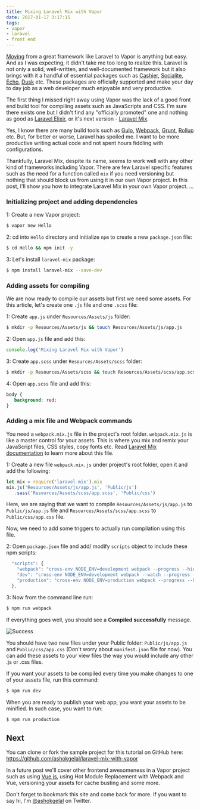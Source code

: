 ```yaml
---
title: Mixing Laravel Mix with Vapor
date: 2017-01-17 3:17:15
tags:
- vapor
- laravel
- front end
---
```


[Moving](https://ashokgelal.com/2017/01/16/laravel-to-vapor/) from a great framework like Laravel to Vapor is anything but easy. And as I was expecting, it didn't take me too long to realize this. Laravel is not only a solid, well-written, and well-documented framework but it also brings with it a handful of essential packages such as [Cashier](https://laravel.com/docs/5.3/billing), [Socialite](https://github.com/laravel/socialite), [Echo](https://laravel.com/docs/5.3/broadcasting), [Dusk](https://github.com/laravel/dusk) etc. These packages are officially supported and make your day to day job as a web developer much enjoyable and very productive.

The first thing I missed right away using Vapor was the lack of a good front end build tool for compiling assets such as JavaScripts and CSS. I'm sure there exists one but I didn't find any "officially promoted" one and nothing as good as [Laravel Elixir](https://laravel.com/docs/5.3/elixir), or it's next version - [Laravel Mix](https://github.com/JeffreyWay/laravel-mix).

Yes, I know there are many build tools such as [Gulp](http://gulpjs.com/), [Webpack](https://webpack.github.io/), [Grunt](http://gruntjs.com/), [Rollup](http://rollupjs.org/) etc. But, for better or worse, Laravel has spoiled me. I want to be more productive writing actual code and not spent hours fiddling with configurations.

Thankfully, Laravel Mix, despite its name, seems to work well with any other kind of frameworks including Vapor. There are few Laravel specific features such as the need for a function called `mix` if you need versioning but nothing that should block us from using it in our own Vapor project. In this post, I'll show you how to integrate Laravel Mix in your own Vapor project. ...

<!--more-->

### Initializing project and adding dependencies

1: Create a new Vapor project:

```swift
$ vapor new Hello
```

2: cd into `Hello` directory and initialize `npm` to create a new `package.json` file:

```bash
$ cd Hello && npm init -y
```

3: Let's install `laravel-mix` package:

```bash
$ npm install laravel-mix --save-dev
```

### Adding assets for compiling

We are now ready to compile our assets but first we need some assets. For this article, let's create one `.js` file and one `.scss` file:

1: Create `app.js` under `Resources/Assets/js` folder:

```bash
$ mkdir -p Resources/Assets/js && touch Resources/Assets/js/app.js
```

2: Open `app.js` file and add this:

```js
console.log('Mixing Laravel Mix with Vapor')
```

3: Create `app.scss` under `Resources/Assets/scss` folder:

```bash
$ mkdir -p Resources/Assets/scss && touch Resources/Assets/scss/app.scss
```

4: Open `app.scss` file and add this:

```css
body {
   background: red;
}
```

### Adding a mix file and Webpack commands

You need a `webpack.mix.js` file in the project's root folder. `webpack.mix.js` is like a master control for your assets. This is where you mix and remix your JavaScript files, CSS styles, copy fonts etc. Read [Laravel Mix documentation](https://github.com/JeffreyWay/laravel-mix/tree/master/docs) to learn more about this file.

1: Create a new file `webpack.mix.js` under project's root folder, open it and add the following:

```js
let mix = require('laravel-mix').mix
mix.js('Resources/Assets/js/app.js', 'Public/js')
   .sass('Resources/Assets/scss/app.scss', 'Public/css')
```

Here, we are saying that we want to compile `Resources/Assets/js/app.js` to `Public/js/app.js` file and `Resources/Assets/scss/app.scss` to `Public/css/app.css` file.

Now, we need to add some triggers to actually run compilation using this file. 

2: Open `package.json` file and add/ modify `scripts` object to include these npm scripts:

```js
  "scripts": {
    "webpack": "cross-env NODE_ENV=development webpack --progress --hide-modules --config=node_modules/laravel-mix/setup/webpack.config.js",
    "dev": "cross-env NODE_ENV=development webpack --watch --progress --hide-modules --config=node_modules/laravel-mix/setup/webpack.config.js",
    "production": "cross-env NODE_ENV=production webpack --progress --hide-modules --config=node_modules/laravel-mix/setup/webpack.config.js"
  },
```

3: Now from the command line run:

```bash
$ npm run webpack
```

If everything goes well, you should see a **Compiled successfully** message.

![Success](/images/laravel-mix-run-webpack.png)

 
You should have two new files under your Public folder: `Public/js/app.js` and `Public/css/app.css` (Don't worry about `manifest.json` file for now). You can add these assets to your view files the way you would include any other .js or .css files.
   
If you want your assets to be compiled every time you make changes to one of your assets file, run this command:

```bash
$ npm run dev
```

When you are ready to publish your web app, you want your assets to be minified. In such case, you want to run:

```bash
$ npm run production
```

## Next

You can clone or fork the sample project for this tutorial on GitHub here: https://github.com/ashokgelal/laravel-mix-with-vapor

In a future post we'll cover other frontend awesomeness in a Vapor project such as using [Vue.js](https://vuejs.org/), using Hot Module Replacement with Webpack and Vue, versioning your assets for cache busting and some more.

Don't forget to bookmark this site and come back for more. If you want to say hi, I'm [@ashokgelal](https://twitter.com/ashokgelal) on Twitter.